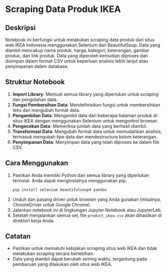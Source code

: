 # Scraping Data Produk IKEA

## Deskripsi
Notebook ini berfungsi untuk melakukan scraping data produk dari situs web IKEA Indonesia menggunakan Selenium dan BeautifulSoup. Data yang diambil mencakup nama produk, harga, kategori, keterangan, gambar produk, dan link produk. Data yang diperoleh kemudian diproses dan disimpan dalam format CSV untuk keperluan analisis lebih lanjut atau penyimpanan dalam database.

## Struktur Notebook
1. **Import Library**: Memuat semua library yang diperlukan untuk scraping dan pengolahan data.
2. **Fungsi Pembersihan Data**: Mendefinisikan fungsi untuk membersihkan teks dan mengubah format data.
3. **Pengambilan Data**: Mengambil data dari beberapa halaman produk di situs IKEA dengan menggunakan Selenium untuk mengontrol browser.
4. **Pengecekan Data**: Memeriksa jumlah data yang berhasil diambil.
5. **Transformasi Data**: Mengubah format data untuk memudahkan analisis, termasuk mengubah tipe data dan mendestructure kolom keterangan.
6. **Penyimpanan Data**: Menyimpan data yang telah diproses ke dalam file CSV.

## Cara Menggunakan
1. Pastikan Anda memiliki Python dan semua library yang diperlukan terinstal. Anda dapat menginstalnya menggunakan pip:
   ```bash
   pip install selenium beautifulsoup4 pandas
   ```
2. Unduh dan pasang driver untuk browser yang Anda gunakan (misalnya, ChromeDriver untuk Google Chrome).
3. Jalankan notebook ini di lingkungan Jupyter Notebook atau JupyterLab.
4. Setelah menjalankan semua sel, file `product_ikea.csv` akan dihasilkan di direktori kerja Anda.

## Catatan
- Pastikan untuk mematuhi kebijakan scraping situs web IKEA dan tidak melakukan scraping secara berlebihan.
- Data yang diambil dapat berubah seiring waktu, tergantung pada pembaruan yang dilakukan oleh situs web IKEA.

